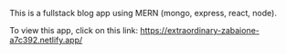 This is a fullstack blog app using MERN (mongo, express, react, node).

To view this app, click on this link:
https://extraordinary-zabaione-a7c392.netlify.app/
